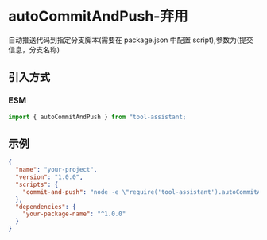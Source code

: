 # autoCommitAndPush-弃用

自动推送代码到指定分支脚本(需要在 package.json 中配置 script),参数为(提交信息，分支名称)

## 引入方式

<!-- ### CJS

```javascript
const { autoCommitAndPush } = require("tool-assistant");
``` -->

### ESM

```javascript
import { autoCommitAndPush } from "tool-assistant;
```

## 示例

```json
{
  "name": "your-project",
  "version": "1.0.0",
  "scripts": {
    "commit-and-push": "node -e \"require('tool-assistant').autoCommitAndPush('Auto commit', 'main')\""
  },
  "dependencies": {
    "your-package-name": "^1.0.0"
  }
}
```
